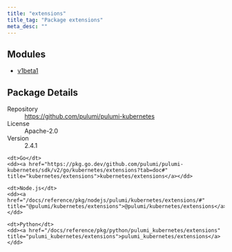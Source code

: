 ```yaml
---
title: "extensions"
title_tag: "Package extensions"
meta_desc: ""
---
```


<!-- WARNING: this file was generated by Pulumi Docs Generator. -->
<!-- Do not edit by hand unless you're certain you know what you are doing! -->



<h2 id="modules">Modules</h2>
<ul class="api">
    <li><a href="v1beta1/" title="v1beta1"><span class="symbol module"></span>v1beta1</a></li>
</ul>

<h2 id="package-details">Package Details</h2>
<dl class="package-details">
	<dt>Repository</dt>
	<dd><a href="https://github.com/pulumi/pulumi-kubernetes">https://github.com/pulumi/pulumi-kubernetes</a></dd>
	<dt>License</dt>
	<dd>Apache-2.0</dd>
	<dt>Version</dt>
	<dd>2.4.1</dd>
</dl>



<dl class="tabular">

    <dt>Go</dt>
    <dd><a href="https://pkg.go.dev/github.com/pulumi/pulumi-kubernetes/sdk/v2/go/kubernetes/extensions?tab=doc#" title="kubernetes/extensions">kubernetes/extensions</a></dd>

    <dt>Node.js</dt>
    <dd><a href="/docs/reference/pkg/nodejs/pulumi/kubernetes/extensions/#" title="@pulumi/kubernetes/extensions">@pulumi/kubernetes/extensions</a></dd>

    <dt>Python</dt>
    <dd><a href="/docs/reference/pkg/python/pulumi_kubernetes/extensions" title="pulumi_kubernetes/extensions">pulumi_kubernetes/extensions</a></dd>

</dl>

